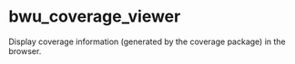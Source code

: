 # bwu_coverage_viewer

Display coverage information (generated by the coverage package) in the browser.

